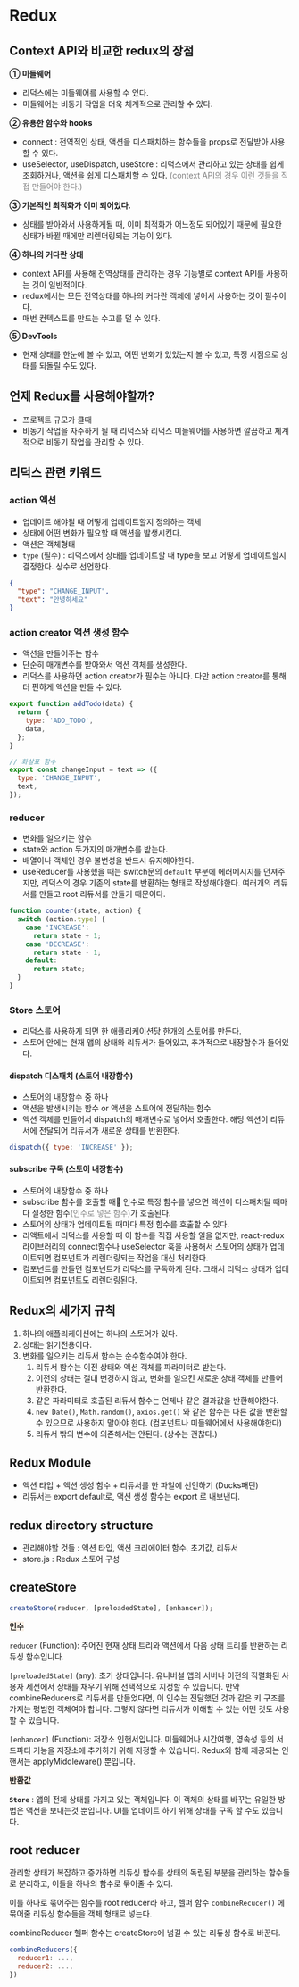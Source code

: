 # Redux

## Context API와 비교한 redux의 장점

**① 미들웨어**

- 리덕스에는 미들웨어를 사용할 수 있다.
- 미들웨어는 비동기 작업을 더욱 체계적으로 관리할 수 있다.

**② 유용한 함수와 hooks**

- connect : 전역적인 상태, 액션을 디스패치하는 함수들을 props로 전달받아 사용할 수 있다.
- useSelector, useDispatch, useStore : 리덕스에서 관리하고 있는 상태를 쉽게 조회하거나, 액션을 쉽게 디스패치할 수 있다. <span style="color: gray">(context API의 경우 이런 것들을 직접 만들어야 한다.)</span>

**③ 기본적인 최적화가 이미 되어있다.**

- 상태를 받아와서 사용하게될 때, 이미 최적화가 어느정도 되어있기 때문에 필요한 상태가 바뀔 때에만 리렌더링되는 기능이 있다.

**④ 하나의 커다란 상태**

- context API를 사용해 전역상태를 관리하는 경우 기능별로 context API를 사용하는 것이 일반적이다.
- redux에서는 모든 전역상태를 하나의 커다란 객체에 넣어서 사용하는 것이 필수이다.
- 매번 컨텍스트를 만드는 수고를 덜 수 있다.

**⑤ DevTools**

- 현재 상태를 한눈에 볼 수 있고, 어떤 변화가 있었는지 볼 수 있고, 특정 시점으로 상태를 되돌릴 수도 있다.

## 언제 Redux를 사용해야할까?

- 프로젝트 규모가 클때
- 비동기 작업을 자주하게 될 때 리덕스와 리덕스 미들웨어를 사용하면 깔끔하고 체계적으로 비동기 작업을 관리할 수 있다.

## 리덕스 관련 키워드

### action 액션

- 업데이트 해야될 때 어떻게 업데이트할지 정의하는 객체
- 상태에 어떤 변화가 필요할 때 액션을 발생시킨다.
- 액션은 객체형태
- `type` (필수) : 리덕스에서 상태를 업데이트할 때 type을 보고 어떻게 업데이트할지 결정한다. 상수로 선언한다.

```json
{
  "type": "CHANGE_INPUT",
  "text": "안녕하세요"
}
```

### action creator 액션 생성 함수

- 액션을 만들어주는 함수
- 단순히 매개변수를 받아와서 액션 객체를 생성한다.
- 리덕스를 사용하면 action creator가 필수는 아니다. 다만 action creator를 통해 더 편하게 액션을 만들 수 있다.

```js
export function addTodo(data) {
  return {
    type: 'ADD_TODO',
    data,
  };
}

// 화살표 함수
export const changeInput = text => ({
  type: 'CHANGE_INPUT',
  text,
});
```

### reducer

- 변화를 일으키는 함수
- state와 action 두가지의 매개변수를 받는다.
- 배열이나 객체인 경우 불변성을 반드시 유지해야한다.
- useReducer를 사용했을 때는 switch문의 `default` 부분에 에러메시지를 던져주지만, 리덕스의 경우 기존의 state를 반환하는 형태로 작성해야한다. 여러개의 리듀서를 만들고 root 리듀서를 만들기 때문이다.

```js
function counter(state, action) {
  switch (action.type) {
    case 'INCREASE':
      return state + 1;
    case 'DECREASE':
      return state - 1;
    default:
      return state;
  }
}
```

### Store 스토어

- 리덕스를 사용하게 되면 한 애플리케이션당 한개의 스토어를 만든다.
- 스토어 안에는 현재 앱의 상태와 리듀서가 들어있고, 추가적으로 내장함수가 들어있다.

#### dispatch 디스패치 (스토어 내장함수)

- 스토어의 내장함수 중 하나
- 액션을 발생시키는 함수 or 액션을 스토어에 전달하는 함수
- 액션 객체를 만들어서 dispatch의 매개변수로 넣어서 호출한다. 해당 액션이 리듀서에 전달되어 리듀서가 새로운 상태를 반환한다.

```js
dispatch({ type: 'INCREASE' });
```

#### subscribe 구독 (스토어 내장함수)

- 스토어의 내장함수 중 하나
- subscribe 함수를 호출할 때 인수로 특정 함수를 넣으면 액션이 디스패치될 때마다 설정한 함수<span style="color: gray">(인수로 넣은 함수)</span>가 호출된다.
- 스토어의 상태가 업데이트될 때마다 특정 함수를 호출할 수 있다.
- 리액트에서 리덕스를 사용할 때 이 함수를 직접 사용할 일을 없지만, react-redux 라이브러리의 connect함수나 useSelector 훅을 사용해서 스토어의 상태가 업데이트되면 컴포넌트가 리렌더링되는 작업을 대신 처리한다.
- 컴포넌트를 만들면 컴포넌트가 리덕스를 구독하게 된다. 그래서 리덕스 상태가 업데이트되면 컴포넌트도 리렌더링된다.

## Redux의 세가지 규칙

1. 하나의 애플리케이션에는 하나의 스토어가 있다.
2. 상태는 읽기전용이다.
3. 변화를 일으키는 리듀서 함수는 순수함수여야 한다.
   1. 리듀서 함수는 이전 상태와 액션 객체를 파라미터로 받는다.
   2. 이전의 상태는 절대 변경하지 않고, 변화를 일으킨 새로운 상태 객체를 만들어 반환한다.
   3. 같은 파라미터로 호출된 리듀서 함수는 언제나 같은 결과값을 반환해야한다.
   4. `new Date()`, `Math.random()`, `axios.get()` 와 같은 함수는 다른 값을 반환할 수 있으므로 사용하지 말아야 한다. (컴포넌트나 미들웨어에서 사용해야한다)
   5. 리듀서 밖의 변수에 의존해서는 안된다. (상수는 괜찮다.)

## Redux Module

- 액션 타입 + 액션 생성 함수 + 리듀서를 한 파일에 선언하기 (Ducks패턴)
- 리듀서는 export default로, 액션 생성 함수는 export 로 내보낸다.

## redux directory structure

- 관리해야할 것들 : 액션 타입, 액션 크리에이터 함수, 초기값, 리듀서
- store.js : Redux 스토어 구성

## createStore

```js
createStore(reducer, [preloadedState], [enhancer]);
```

<span style="background-color: linen">**인수**</span>

`reducer` (Function): 주어진 현재 상태 트리와 액션에서 다음 상태 트리를 반환하는 리듀싱 함수입니다.

`[preloadedState]` (any): 초기 상태입니다.
유니버설 앱의 서버나 이전의 직렬화된 사용자 세션에서 상태를 채우기 위해 선택적으로 지정할 수 있습니다.
만약 combineReducers로 리듀서를 만들었다면, 이 인수는 전달했던 것과 같은 키 구조를 가지는 평범한 객체여야 합니다.
그렇지 않다면 리듀서가 이해할 수 있는 어떤 것도 사용할 수 있습니다.

`[enhancer]` (Function): 저장소 인핸서입니다.
미들웨어나 시간여행, 영속성 등의 서드파티 기능을 저장소에 추가하기 위해 지정할 수 있습니다.
Redux와 함께 제공되는 인핸서는 applyMiddleware() 뿐입니다.

<span style="background-color: linen">**반환값**</span>

**`Store`** : 앱의 전체 상태를 가지고 있는 객체입니다.
이 객체의 상태를 바꾸는 유일한 방법은 액션을 보내는것 뿐입니다.
UI를 업데이트 하기 위해 상태를 구독 할 수도 있습니다.

## root reducer

관리할 상태가 복잡하고 증가하면 리듀싱 함수를 상태의 독립된 부분을 관리하는 함수들로 분리하고, 이들을 하나의 함수로 묶어줄 수 있다.

이를 하나로 묶어주는 함수를 root reducer라 하고, 헬퍼 함수 `combineRecucer()` 에 묶어줄 리듀싱 함수들을 객체 형태로 넣는다.

combineReducer 헬퍼 함수는 createStore에 넘길 수 있는 리듀싱 함수로 바꾼다.

```js
combineReducers({
  reducer1: ...,
  reducer2: ...,
})
```
